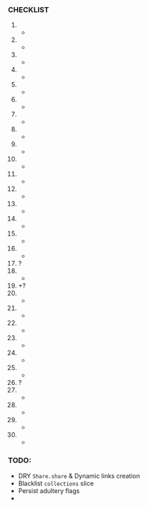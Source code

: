 

### CHECKLIST

1. -
2. -
3. -
4. -
5. -
6. -
7. -
8. +
9. -
10. -
11. -
12. -
13. +
14. +
15. +
16. +
17. ?
18. +
19. +?
20. +
21. +
22. -
23. -
24. -
25. -
26. ?
27. +
28. -
29. -
30. -


### TODO:

- DRY `Share.share` & Dynamic links creation
- Blacklist `collections` slice
- Persist adultery flags
-
